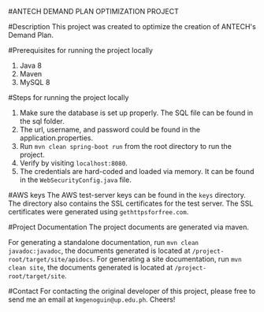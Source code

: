 #ANTECH DEMAND PLAN OPTIMIZATION PROJECT

#Description
This project was created to optimize the creation of ANTECH's Demand Plan.

#Prerequisites for running the project locally
1. Java 8
2. Maven
3. MySQL 8

#Steps for running the project locally
1. Make sure the database is set up properly. The SQL file can be found in the sql folder.
2. The url, username, and password could be found in the application.properties.
3. Run `mvn clean spring-boot run` from the root directory to run the project.
4. Verify by visiting `localhost:8080`.
5. The credentials are hard-coded and loaded via memory. It can be found in the `WebSecurityConfig.java` file.

#AWS keys
The AWS test-server keys can be found in the `keys` directory. 
The directory also contains the SSL certificates for the test server. The SSL certificates were generated using `gethttpsforfree.com`.

#Project Documentation
The project documents are generated via maven.
 
For generating a standalone documentation, run `mvn clean javadoc:javadoc`, the documents generated is located at `/project-root/target/site/apidocs`. 
For generating a site documentation, run `mvn clean site`, the documents generated is located at `/project-root/target/site`.

#Contact
For contacting the original developer of this project, please free to send me an email at `kmgenoguin@up.edu.ph`. Cheers!

